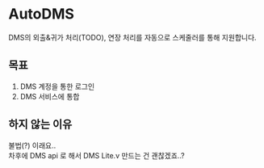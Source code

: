 # AutoDMS

DMS의 외출&귀가 처리(TODO), 연장 처리를 자동으로 스케줄러를 통해 지원합니다.

목표
-------

1. DMS 계정을 통한 로그인
2. DMS 서비스에 통합

하지 않는 이유
----------------

불법(?) 이래요..  
차후에 DMS api 로 해서 DMS Lite.v 만드는 건 괜찮겠죠..?
